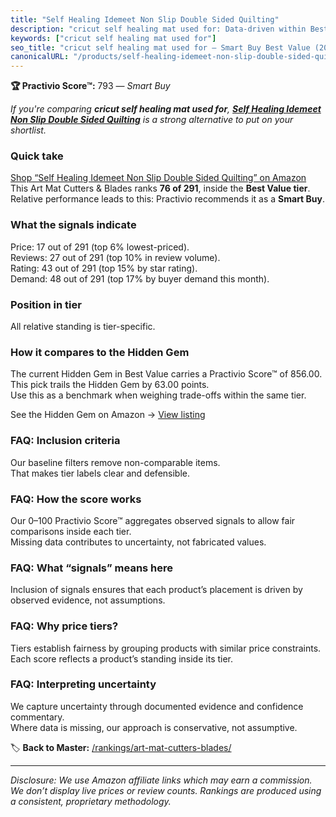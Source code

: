 ```yaml
---
title: "Self Healing Idemeet Non Slip Double Sided Quilting"
description: "cricut self healing mat used for: Data-driven within Best Value ranking using the Practivio Score™. Positioned by quality, value, demand, findability, momentum."
keywords: ["cricut self healing mat used for"]
seo_title: "cricut self healing mat used for — Smart Buy Best Value (2025)"
canonicalURL: "/products/self-healing-idemeet-non-slip-double-sided-quilting-B091HSN62R/"
---
```


**🏆 Practivio Score™:** 793 — _Smart Buy_


*If you're comparing **cricut self healing mat used for**, **[Self Healing Idemeet Non Slip Double Sided Quilting](https://www.amazon.com/dp/B091HSN62R?tag=practivio-20)** is a strong alternative to put on your shortlist.*
### Quick take
[Shop “Self Healing Idemeet Non Slip Double Sided Quilting” on Amazon](https://www.amazon.com/dp/B091HSN62R?tag=practivio-20)
This Art Mat Cutters & Blades ranks **76 of 291**, inside the **Best Value tier**.  
Relative performance leads to this: Practivio recommends it as a **Smart Buy**.

### What the signals indicate
Price: 17 out of 291 (top 6% lowest-priced).  
Reviews: 27 out of 291 (top 10% in review volume).  
Rating: 43 out of 291 (top 15% by star rating).  
Demand: 48 out of 291 (top 17% by buyer demand this month).

### Position in tier
All relative standing is tier-specific.

### How it compares to the Hidden Gem
The current Hidden Gem in Best Value carries a Practivio Score™ of 856.00.  
This pick trails the Hidden Gem by 63.00 points.  
Use this as a benchmark when weighing trade-offs within the same tier.  

See the Hidden Gem on Amazon → [View listing](https://www.amazon.com/dp/B0C8BRB3RH?tag=practivio-20)

### FAQ: Inclusion criteria
Our baseline filters remove non-comparable items.  
That makes tier labels clear and defensible.

### FAQ: How the score works
Our 0–100 Practivio Score™ aggregates observed signals to allow fair comparisons inside each tier.  
Missing data contributes to uncertainty, not fabricated values.

### FAQ: What “signals” means here
Inclusion of signals ensures that each product’s placement is driven by observed evidence, not assumptions.

### FAQ: Why price tiers?
Tiers establish fairness by grouping products with similar price constraints.  
Each score reflects a product’s standing inside its tier.

### FAQ: Interpreting uncertainty
We capture uncertainty through documented evidence and confidence commentary.  
Where data is missing, our approach is conservative, not assumptive.


🏷️ **Back to Master:** [/rankings/art-mat-cutters-blades/](/rankings/art-mat-cutters-blades/)

---
_Disclosure: We use Amazon affiliate links which may earn a commission. We don’t display live prices or review counts. Rankings are produced using a consistent, proprietary methodology._

